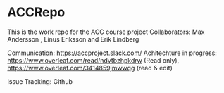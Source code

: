 # ACCRepo
This is the work repo for the ACC course project
Collaborators: Max Andersson , Linus Eriksson and Erik Lindberg

Communication: https://accproject.slack.com/
Achitechture in progress: https://www.overleaf.com/read/ndvtbzhpkdrw (Read only), https://www.overleaf.com/3414859jmwwqg (read & edit)

Issue Tracking: Github
